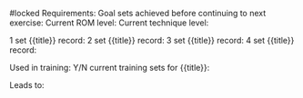 #locked
Requirements:
Goal sets achieved before continuing to next exercise:
Current ROM level:
Current technique level:

1 set {{title}} record:
2 set {{title}} record:
3 set {{title}} record:
4 set {{title}} record:

Used in training: Y/N
current training sets for {{title}}:

Leads to: 